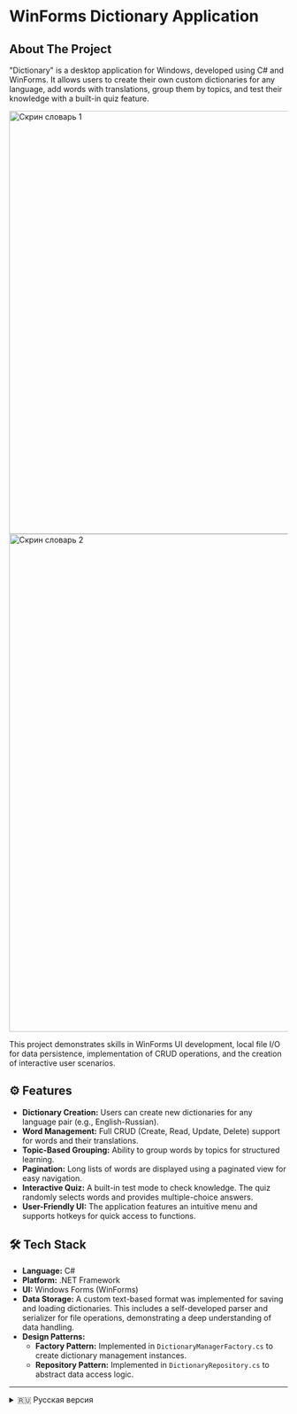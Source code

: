 # WinForms Dictionary Application

## About The Project

"Dictionary" is a desktop application for Windows, developed using C# and WinForms. It allows users to create their own custom dictionaries for any language, add words with translations, group them by topics, and test their knowledge with a built-in quiz feature.

<img width="1634" height="764" alt="Скрин словарь 1" src="https://github.com/user-attachments/assets/c5efe43f-9bae-435d-baa6-08b5d28b00b7" />
<img width="1634" height="899" alt="Скрин словарь 2" src="https://github.com/user-attachments/assets/19560fdf-40f1-4b3a-95c3-40753efd142d" />

This project demonstrates skills in WinForms UI development, local file I/O for data persistence, implementation of CRUD operations, and the creation of interactive user scenarios.

## ⚙️ Features

*   **Dictionary Creation:** Users can create new dictionaries for any language pair (e.g., English-Russian).
*   **Word Management:** Full CRUD (Create, Read, Update, Delete) support for words and their translations.
*   **Topic-Based Grouping:** Ability to group words by topics for structured learning.
*   **Pagination:** Long lists of words are displayed using a paginated view for easy navigation.
*   **Interactive Quiz:** A built-in test mode to check knowledge. The quiz randomly selects words and provides multiple-choice answers.
*   **User-Friendly UI:** The application features an intuitive menu and supports hotkeys for quick access to functions.

## 🛠️ Tech Stack

*   **Language:** C#
*   **Platform:** .NET Framework
*   **UI:** Windows Forms (WinForms)
*   **Data Storage:** A custom text-based format was implemented for saving and loading dictionaries. This includes a self-developed parser and serializer for file operations, demonstrating a deep understanding of data handling.
*   **Design Patterns:**
    *   **Factory Pattern:** Implemented in `DictionaryManagerFactory.cs` to create dictionary management instances.
    *   **Repository Pattern:** Implemented in `DictionaryRepository.cs` to abstract data access logic.

---

<details>
# Приложение-словарь (C# / WinForms)

### Курсовой проект по разработке десктопных приложений на C#

<summary>🇷🇺 Русская версия</summary>
## О проекте

"Словарь" — это десктопное приложение для Windows, разработанное на C# и WinForms. Оно позволяет пользователям создавать собственные словари на любых языках, добавлять слова с переводами, группировать их по темам и проверять свои знания с помощью встроенного теста.

Проект демонстрирует навыки разработки UI на WinForms, работы с локальными файлами для хранения данных, реализации CRUD-операций и создания интерактивных пользовательских сценариев.

## ⚙️ Функционал

*   **Создание словарей:** Пользователь может создать новый словарь для любой языковой пары (например, Английский-Русский).
*   **Управление словами:** Полная поддержка CRUD-операций (Создание, Чтение, Обновление, Удаление) для слов и их переводов.
*   **Тематические группы:** Возможность группировать слова по темам для удобства изучения.
*   **Пагинация:** Просмотр длинных списков слов реализован с разбивкой на страницы.
*   **Интерактивное тестирование:** Встроенный режим теста для проверки знаний, который случайным образом выбирает слова и предлагает варианты ответов.
*   **Пользовательский интерфейс:** Приложение имеет интуитивно понятное меню и поддерживает горячие клавиши для быстрого доступа к функциям.

## 🛠️ Стек технологий

*   **Язык:** C#
*   **Платформа:** .NET Framework (или .NET, в зависимости от версии)
*   **UI:** Windows Forms (WinForms)
*   **Хранение данных:** Реализован **кастомный текстовый формат** для сохранения и загрузки словарей, включая разработку собственного **парсер-сериализатора** для работы с файлами.
*   **Архитектурные паттерны:** Factory (`DictionaryManagerFactory.cs`), Repository (`DictionaryRepository.cs`).
</details>
